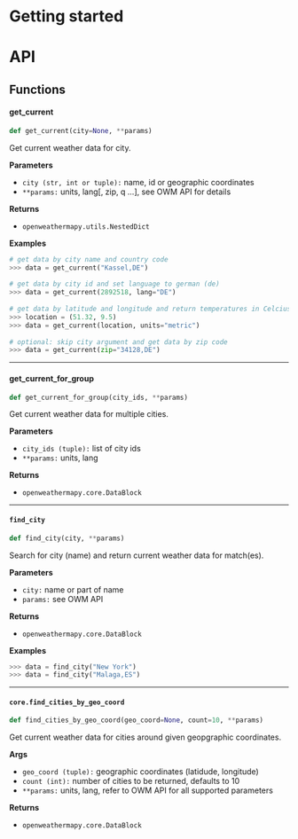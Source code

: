 # Getting started
# API
## Functions
#### get_current
```Python
def get_current(city=None, **params)
```
Get current weather data for city.

**Parameters**

* ``city (str, int or tuple):`` name, id or geographic coordinates
* ``**params:`` units, lang[, zip, q ...], see OWM API for details

**Returns**

* ``openweathermapy.utils.NestedDict``

**Examples**
```Python
# get data by city name and country code
>>> data = get_current("Kassel,DE")
	
# get data by city id and set language to german (de)
>>> data = get_current(2892518, lang="DE")
	
# get data by latitude and longitude and return temperatures in Celcius
>>> location = (51.32, 9.5)
>>> data = get_current(location, units="metric")
	
# optional: skip city argument and get data by zip code
>>> data = get_current(zip="34128,DE") 
```

---
#### get_current_for_group
```Python  
def get_current_for_group(city_ids, **params)
```
Get current weather data for multiple cities.

**Parameters**

* ``city_ids (tuple):``  list of city ids
* ``**params:`` units, lang

**Returns**

* ``openweathermapy.core.DataBlock``

***
#### ``find_city``
```Python
def find_city(city, **params)
```
Search for city (name) and return current weather data for match(es).

**Parameters**

* ``city:`` name or part of name
* ``params:`` see OWM API

**Returns**

* ``openweathermapy.core.DataBlock``

**Examples**   
```Python   
>>> data = find_city("New York")
>>> data = find_city("Malaga,ES")
```

***
#### ``core.find_cities_by_geo_coord``
```Python
def find_cities_by_geo_coord(geo_coord=None, count=10, **params)
```
Get current weather data for cities around given geopgraphic coordinates.

**Args**

* ``geo_coord (tuple):`` geographic coordinates (latidude, longitude)
* ``count (int):`` number of cities to be returned, defaults to 10
* ``**params:`` units, lang, refer to OWM API for all supported parameters

**Returns**
* ``openweathermapy.core.DataBlock``
